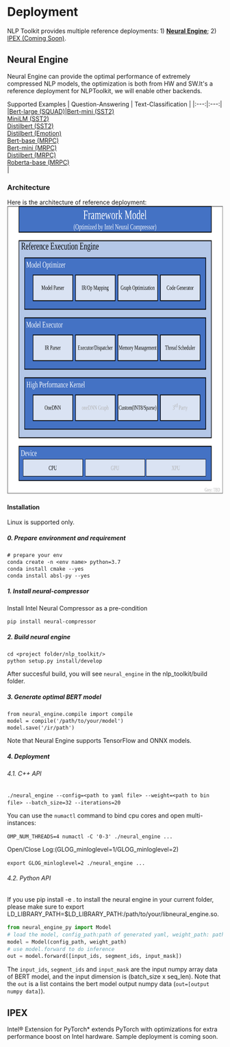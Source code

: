 # Deployment
NLP Toolkit provides multiple reference deployments: 1) [**Neural Engine**](neural_engine); 2) [IPEX (Coming Soon)](ipex/).

## Neural Engine
Neural Engine can provide the optimal performance of extremely compressed NLP models, the optimization is both from HW and SW.It's a reference deployment for NLPToolkit, we will enable other backends.

Supported Examples
| Question-Answering | Text-Classification |
|:---:|:---:|
|[Bert-large (SQUAD)](https://github.com/intel-innersource/frameworks.ai.nlp-toolkit.intel-nlp-toolkit/tree/develop/examples/deployment/neural_engine/squad/bert_large)|[Bert-mini (SST2)](https://github.com/intel-innersource/frameworks.ai.nlp-toolkit.intel-nlp-toolkit/tree/develop/examples/deployment/neural_engine/sst2/bert_mini)</br> [MiniLM (SST2)](https://github.com/intel-innersource/frameworks.ai.nlp-toolkit.intel-nlp-toolkit/tree/develop/examples/deployment/neural_engine/sst2/minilm_l6_h384_uncased)</br> [Distilbert (SST2)](https://github.com/intel-innersource/frameworks.ai.nlp-toolkit.intel-nlp-toolkit/tree/develop/examples/deployment/neural_engine/sst2/distilbert_base_uncased) </br> [Distilbert (Emotion)](https://github.com/intel-innersource/frameworks.ai.nlp-toolkit.intel-nlp-toolkit/tree/develop/examples/deployment/neural_engine/emotion/distilbert_base_uncased) </br> [Bert-base (MRPC)](https://github.com/intel-innersource/frameworks.ai.nlp-toolkit.intel-nlp-toolkit/tree/develop/examples/deployment/neural_engine/mrpc/bert_base)</br> [Bert-mini (MRPC)](https://github.com/intel-innersource/frameworks.ai.nlp-toolkit.intel-nlp-toolkit/tree/develop/examples/deployment/neural_engine/mrpc/bert_mini)</br>[Distilbert (MRPC)](https://github.com/intel-innersource/frameworks.ai.nlp-toolkit.intel-nlp-toolkit/tree/develop/examples/deployment/neural_engine/mrpc/distilbert_base_uncased)</br> [Roberta-base (MRPC)](https://github.com/intel-innersource/frameworks.ai.nlp-toolkit.intel-nlp-toolkit/tree/develop/examples/deployment/neural_engine/mrpc/roberta_base)</br>|

### Architecture
Here is the architecture of reference deployment:
<a target="_blank" href="../../nlp_toolkit/backends/nlp_executor/docs/imgs/infrastructure.png">
  <img src="../../nlp_toolkit/backends/neural_engine/docs/imgs/infrastructure.png" alt="Infrastructure" width=762 height=672>
</a>  

#### Installation
Linux is supported only.

##### 0. Prepare environment and requirement
```
# prepare your env
conda create -n <env name> python=3.7
conda install cmake --yes
conda install absl-py --yes
```

##### 1. Install neural-compressor

Install Intel Neural Compressor as a pre-condition

```
pip install neural-compressor
```

##### 2. Build neural engine

```
cd <project folder/nlp_toolkit/>
python setup.py install/develop
```
After succesful build, you will see `neural_engine` in the nlp_toolkit/build folder. 

##### 3. Generate optimal BERT model

```
from neural_engine.compile import compile
model = compile('/path/to/your/model')
model.save('/ir/path')
```
Note that Neural Engine supports TensorFlow and ONNX models.

##### 4. Deployment

###### 4.1. C++ API

`./neural_engine --config=<path to yaml file> --weight=<path to bin file> --batch_size=32 --iterations=20`

You can use the `numactl` command to bind cpu cores and open multi-instances:

`OMP_NUM_THREADS=4 numactl -C '0-3' ./neural_engine ...`

Open/Close Log:(GLOG_minloglevel=1/GLOG_minloglevel=2)

`export GLOG_minloglevel=2 ./neural_engine ...`


###### 4.2. Python API

If you use pip install -e . to install the neural engine in your current folder, please make sure to export LD_LIBRARY_PATH=$LD_LIBRARY_PATH:/path/to/your/libneural_engine.so.

```python
from neural_engine_py import Model
# load the model, config_path:path of generated yaml, weight_path: path of generated bin
model = Model(config_path, weight_path)
# use model.forward to do inference
out = model.forward([input_ids, segment_ids, input_mask])
```

The `input_ids`, `segment_ids` and `input_mask` are the input numpy array data of BERT model, and the input dimension is (batch_size x seq_len). 
Note that the `out` is a list contains the bert model output numpy data (`out=[output numpy data]`). 

## IPEX
Intel® Extension for PyTorch* extends PyTorch with optimizations for extra performance boost on Intel hardware. Sample deployment is coming soon.

